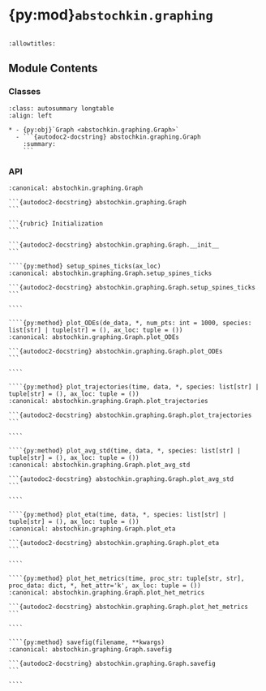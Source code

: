 # {py:mod}`abstochkin.graphing`

```{py:module} abstochkin.graphing
```

```{autodoc2-docstring} abstochkin.graphing
:allowtitles:
```

## Module Contents

### Classes

````{list-table}
:class: autosummary longtable
:align: left

* - {py:obj}`Graph <abstochkin.graphing.Graph>`
  - ```{autodoc2-docstring} abstochkin.graphing.Graph
    :summary:
    ```
````

### API

`````{py:class} Graph(/, nrows=1, ncols=1, figsize=(5, 5), dpi=300, **kwargs)
:canonical: abstochkin.graphing.Graph

```{autodoc2-docstring} abstochkin.graphing.Graph
```

```{rubric} Initialization
```

```{autodoc2-docstring} abstochkin.graphing.Graph.__init__
```

````{py:method} setup_spines_ticks(ax_loc)
:canonical: abstochkin.graphing.Graph.setup_spines_ticks

```{autodoc2-docstring} abstochkin.graphing.Graph.setup_spines_ticks
```

````

````{py:method} plot_ODEs(de_data, *, num_pts: int = 1000, species: list[str] | tuple[str] = (), ax_loc: tuple = ())
:canonical: abstochkin.graphing.Graph.plot_ODEs

```{autodoc2-docstring} abstochkin.graphing.Graph.plot_ODEs
```

````

````{py:method} plot_trajectories(time, data, *, species: list[str] | tuple[str] = (), ax_loc: tuple = ())
:canonical: abstochkin.graphing.Graph.plot_trajectories

```{autodoc2-docstring} abstochkin.graphing.Graph.plot_trajectories
```

````

````{py:method} plot_avg_std(time, data, *, species: list[str] | tuple[str] = (), ax_loc: tuple = ())
:canonical: abstochkin.graphing.Graph.plot_avg_std

```{autodoc2-docstring} abstochkin.graphing.Graph.plot_avg_std
```

````

````{py:method} plot_eta(time, data, *, species: list[str] | tuple[str] = (), ax_loc: tuple = ())
:canonical: abstochkin.graphing.Graph.plot_eta

```{autodoc2-docstring} abstochkin.graphing.Graph.plot_eta
```

````

````{py:method} plot_het_metrics(time, proc_str: tuple[str, str], proc_data: dict, *, het_attr='k', ax_loc: tuple = ())
:canonical: abstochkin.graphing.Graph.plot_het_metrics

```{autodoc2-docstring} abstochkin.graphing.Graph.plot_het_metrics
```

````

````{py:method} savefig(filename, **kwargs)
:canonical: abstochkin.graphing.Graph.savefig

```{autodoc2-docstring} abstochkin.graphing.Graph.savefig
```

````

`````
